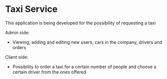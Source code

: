 # Taxi Service

This application is being developed for the possibility of requesting a taxi

Admin side:
- Viewing, adding and editing new users, cars in the company, drivers and orders

Client side:
- Possibility to order a taxi for a certain number of people and choose a certain driver from the ones offered  


